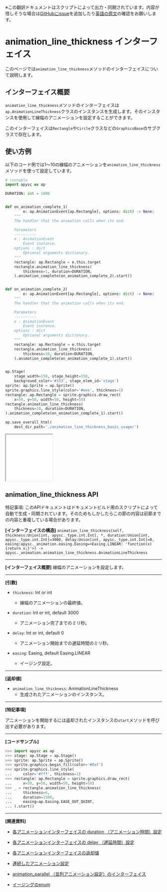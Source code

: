 <span class="inconspicuous-txt">※この翻訳ドキュメントはスクリプトによって出力・同期されています。内容が怪しそうな場合は<a href="https://github.com/simon-ritchie/apysc/issues" target="_blank">GitHubにissue</a>を追加したり[英語の原文](animation_line_thickness.md)の確認をお願いします。</span>

# animation_line_thickness インターフェイス

このページでは`animation_line_thickness`メソッドのインターフェイスについて説明します。

## インターフェイス概要

`animation_line_thickness`メソッドのインターフェイスは`ap.AnimationLineThickness`クラスのインスタンスを生成します。そのインスタンスを使用して線幅のアニメーションを設定することができます。

このインターフェイスは`Rectangle`や`Circle`クラスなどの`GraphicsBase`のサブクラスで存在します。

## 使い方例

以下のコード例では1～10の線幅のアニメーションを`animation_line_thickness`メソッドを使って設定しています。

```py
# runnable
import apysc as ap

DURATION: int = 1000


def on_animation_complete_1(
        e: ap.AnimationEvent[ap.Rectangle], options: dict) -> None:
    """
    The handler that the animation calls when its end.

    Parameters
    ----------
    e : AnimationEvent
        Event instance.
    options : dict
        Optional arguments dictionary.
    """
    rectangle: ap.Rectangle = e.this.target
    rectangle.animation_line_thickness(
        thickness=1, duration=DURATION,
    ).animation_complete(on_animation_complete_2).start()


def on_animation_complete_2(
        e: ap.AnimationEvent[ap.Rectangle], options: dict) -> None:
    """
    The handler that the animation calls when its end.

    Parameters
    ----------
    e : AnimationEvent
        Event instance.
    options : dict
        Optional arguments dictionary.
    """
    rectangle: ap.Rectangle = e.this.target
    rectangle.animation_line_thickness(
        thickness=10, duration=DURATION,
    ).animation_complete(on_animation_complete_1).start()


ap.Stage(
    stage_width=150, stage_height=150,
    background_color='#333', stage_elem_id='stage')
sprite: ap.Sprite = ap.Sprite()
sprite.graphics.line_style(color='#eee', thickness=1)
rectangle: ap.Rectangle = sprite.graphics.draw_rect(
    x=50, y=50, width=50, height=50)
rectangle.animation_line_thickness(
    thickness=10, duration=DURATION,
).animation_complete(on_animation_complete_1).start()

ap.save_overall_html(
    dest_dir_path='./animation_line_thickness_basic_usage/')
```

<iframe src="static/animation_line_thickness_basic_usage/index.html" width="150" height="150"></iframe>

## animation_line_thickness API

<span class="inconspicuous-txt">特記事項: このAPIドキュメントはドキュメントビルド用のスクリプトによって自動で生成・同期されています。そのためもしかしたらこの節の内容は前節までの内容と重複している場合があります。</span>

**[インターフェイスの構造]** `animation_line_thickness(self, thickness:Union[int, apysc._type.int.Int], *, duration:Union[int, apysc._type.int.Int]=3000, delay:Union[int, apysc._type.int.Int]=0, easing:apysc._animation.easing.Easing=<Easing.LINEAR: 'function(x) {return x;}'>) -> apysc._animation.animation_line_thickness.AnimationLineThickness`<hr>

**[インターフェイス概要]** 線幅のアニメーションを設定します。<hr>

**[引数]**

- `thickness`: Int or int
  - 線幅のアニメーションの最終値。

- `duration`: Int or int, default 3000
  - アニメーション完了までのミリ秒。

- `delay`: Int or int, default 0
  - アニメーション開始までの遅延時間のミリ秒。

- `easing`: Easing, default Easing.LINEAR
  - イージング設定。

<hr>

**[返却値]**

- `animation_line_thickness`: AnimationLineThickness
  - 生成されたアニメーションのインスタンス。

<hr>

**[特記事項]**

アニメーションを開始するには返却されたインスタンスの`start`メソッドを呼び出す必要があります。<hr>

**[コードサンプル]**

```py
>>> import apysc as ap
>>> stage: ap.Stage = ap.Stage()
>>> sprite: ap.Sprite = ap.Sprite()
>>> sprite.graphics.begin_fill(color='#0af')
>>> sprite.graphics.line_style(
...     color='#fff', thickness=1)
>>> rectangle: ap.Rectangle = sprite.graphics.draw_rect(
...     x=50, y=50, width=50, height=50)
>>> _ = rectangle.animation_line_thickness(
...     thickness=6,
...     duration=1500,
...     easing=ap.Easing.EASE_OUT_QUINT,
... ).start()
```

<hr>

**[関連資料]**

- [各アニメーションインターフェイスの duration （アニメーション時間）設定](https://simon-ritchie.github.io/apysc/jp_animation_duration.html)
- [各アニメーションインターフェイスの delay （遅延時間）設定](https://simon-ritchie.github.io/apysc/jp_animation_delay.html)

- [各アニメーションインターフェイスの返却値](https://simon-ritchie.github.io/apysc/jp_animation_return_value.html)
- [連続したアニメーション設定](https://simon-ritchie.github.io/apysc/jp_sequential_animation.html)

- [animation_parallel （並列アニメーション設定）のインターフェイス](https://simon-ritchie.github.io/apysc/jp_animation_parallel.html)
- [イージングのenum](https://simon-ritchie.github.io/apysc/jp_easing_enum.html)